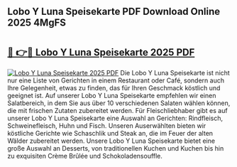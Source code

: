 ## Lobo Y Luna Speisekarte PDF Download Online 2025 4MgFS

# <h2><a href="http://gcc4l0m.nevu.top/?p=Lobo+Y+Luna+Speisekarte">🔗 👉🔴 Lobo Y Luna Speisekarte 2025 PDF</a></h2>

[![Lobo Y Luna Speisekarte 2025 PDF](https://i.imgur.com/dBaPXMq.png)](http://gcc4l0m.nevu.top/?p=Lobo+Y+Luna+Speisekarte)
Die Lobo Y Luna Speisekarte ist nicht nur eine Liste von Gerichten in einem Restaurant oder Café, sondern auch Ihre Gelegenheit, etwas zu finden, das für Ihren Geschmack köstlich und geeignet ist. Auf unserer Lobo Y Luna Speisekarte empfehlen wir einen Salatbereich, in dem Sie aus über 10 verschiedenen Salaten wählen können, die mit frischen Zutaten zubereitet werden. Für Fleischliebhaber gibt es auf unserer Lobo Y Luna Speisekarte eine Auswahl an Gerichten: Rindfleisch, Schweinefleisch, Huhn und Fisch. Unseren Auserwählten bieten wir köstliche Gerichte wie Schaschlik und Steak an, die im Feuer der alten Wälder zubereitet werden. Unsere Lobo Y Luna Speisekarte bietet eine große Auswahl an Desserts, von traditionellen Kuchen und Kuchen bis hin zu exquisiten Crème Brûlée und Schokoladensouffle.
